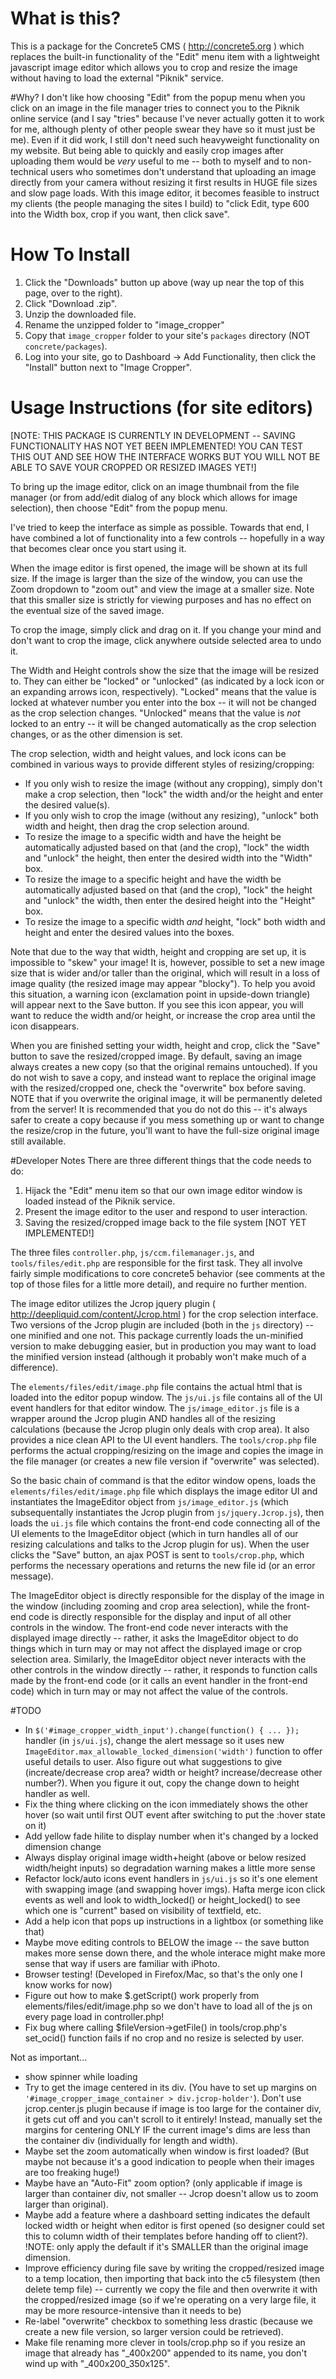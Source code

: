 # What is this?
This is a package for the Concrete5 CMS ( http://concrete5.org ) which replaces the built-in functionality of the "Edit" menu item with a lightweight javascript image editor which allows you to crop and resize the image without having to load the external "Piknik" service.

#Why?
I don't like how choosing "Edit" from the popup menu when you click on an image in the file manager tries to connect you to the Piknik online service (and I say "tries" because I've never actually gotten it to work for me, although plenty of other people swear they have so it must just be me). Even if it did work, I still don't need such heavyweight functionality on my website. But being able to quickly and easily crop images after uploading them would be *very* useful to me -- both to myself and to non-technical users who sometimes don't understand that uploading an image directly from your camera without resizing it first results in HUGE file sizes and slow page loads. With this image editor, it becomes feasible to instruct my clients (the people managing the sites I build) to "click Edit, type 600 into the Width box, crop if you want, then click save".

# How To Install
1. Click the "Downloads" button up above (way up near the top of this page, over to the right).
2. Click "Download .zip".
3. Unzip the downloaded file.
4. Rename the unzipped folder to "image_cropper"
5. Copy that `image_cropper` folder to your site's `packages` directory (NOT `concrete/packages`).
6. Log into your site, go to Dashboard -> Add Functionality, then click the "Install" button next to "Image Cropper".

# Usage Instructions (for site editors)
[NOTE: THIS PACKAGE IS CURRENTLY IN DEVELOPMENT -- SAVING FUNCTIONALITY HAS NOT YET BEEN IMPLEMENTED! YOU CAN TEST THIS OUT AND SEE HOW THE INTERFACE WORKS BUT YOU WILL NOT BE ABLE TO SAVE YOUR CROPPED OR RESIZED IMAGES YET!]

To bring up the image editor, click on an image thumbnail from the file manager (or from add/edit dialog of any block which allows for image selection), then choose "Edit" from the popup menu.

I've tried to keep the interface as simple as possible. Towards that end, I have combined a lot of functionality into a few controls -- hopefully in a way that becomes clear once you start using it.

When the image editor is first opened, the image will be shown at its full size. If the image is larger than the size of the window, you can use the Zoom dropdown to "zoom out" and view the image at a smaller size. Note that this smaller size is strictly for viewing purposes and has no effect on the eventual size of the saved image.

To crop the image, simply click and drag on it. If you change your mind and don't want to crop the image, click anywhere outside selected area to undo it.

The Width and Height controls show the size that the image will be resized to. They can either be "locked" or "unlocked" (as indicated by a lock icon or an expanding arrows icon, respectively). "Locked" means that the value is locked at whatever number you enter into the box -- it will not be changed as the crop selection changes. "Unlocked" means that the value is *not* locked to an entry -- it will be changed automatically as the crop selection changes, or as the other dimension is set.

The crop selection, width and height values, and lock icons can be combined in various ways to provide different styles of resizing/cropping:

* If you only wish to resize the image (without any cropping), simply don't make a crop selection, then "lock" the width and/or the height and enter the desired value(s).
* If you only wish to crop the image (without any resizing), "unlock" both width and height, then drag the crop selection around.
* To resize the image to a specific width and have the height be automatically adjusted based on that (and the crop), "lock" the width and "unlock" the height, then enter the desired width into the "Width" box.
* To resize the image to a specific height and have the width be automatically adjusted based on that (and the crop), "lock" the height and "unlock" the width, then enter the desired height into the "Height" box.
* To resize the image to a specific width *and* height, "lock" both width and height and enter the desired values into the boxes.

Note that due to the way that width, height and cropping are set up, it is impossible to "skew" your image! It is, however, possible to set a new image size that is wider and/or taller than the original, which will result in a loss of image quality (the resized image may appear "blocky"). To help you avoid this situation, a warning icon (exclamation point in upside-down triangle) will appear next to the Save button. If you see this icon appear, you will want to reduce the width and/or height, or increase the crop area until the icon disappears.

When you are finished setting your width, height and crop, click the "Save" button to save the resized/cropped image. By default, saving an image always creates a new copy (so that the original remains untouched). If you do not wish to save a copy, and instead want to replace the original image with the resized/cropped one, check the "overwrite" box before saving. NOTE that if you overwrite the original image, it will be permanently deleted from the server! It is recommended that you do not do this -- it's always safer to create a copy because if you mess something up or want to change the resize/crop in the future, you'll want to have the full-size original image still available.

#Developer Notes
There are three different things that the code needs to do:

1. Hijack the "Edit" menu item so that our own image editor window is loaded instead of the Piknik service.
2. Present the image editor to the user and respond to user interaction.
3. Saving the resized/cropped image back to the file system [NOT YET IMPLEMENTED!]

The three files `controller.php`, `js/ccm.filemanager.js`, and `tools/files/edit.php` are responsible for the first task. They all involve fairly simple modifications to core concrete5 behavior (see comments at the top of those files for a little more detail), and require no further mention.

The image editor utilizes the Jcrop jquery plugin ( http://deepliquid.com/content/Jcrop.html ) for the crop selection interface. Two versions of the Jcrop plugin are included (both in the `js` directory) -- one minified and one not. This package currently loads the un-minified version to make debugging easier, but in production you may want to load the minified version instead (although it probably won't make much of a difference).

The `elements/files/edit/image.php` file contains the actual html that is loaded into the editor popup window. The `js/ui.js` file contains all of the UI event handlers for that editor window. The `js/image_editor.js` file is a wrapper around the Jcrop plugin AND handles all of the resizing calculations (because the Jcrop plugin only deals with crop area). It also provides a nice clean API to the UI event handlers. The `tools/crop.php` file performs the actual cropping/resizing on the image and copies the image in the file manager (or creates a new file version if "overwrite" was selected).

So the basic chain of command is that the editor window opens, loads the `elements/files/edit/image.php` file which displays the image editor UI and instantiates the ImageEditor object from `js/image_editor.js` (which subsequentally instantiates the Jcrop plugin from `js/jquery.Jcrop.js`), then loads the `ui.js` file which contains the front-end code connecting all of the UI elements to the ImageEditor object (which in turn handles all of our resizing calculations and talks to the Jcrop plugin for us). When the user clicks the "Save" button, an ajax POST is sent to `tools/crop.php`, which performs the necessary operations and returns the new file id (or an error message).

The ImageEditor object is directly responsible for the display of the image in the window (including zooming and crop area selection), while the front-end code is directly responsible for the display and input of all other controls in the window. The front-end code never interacts with the displayed image directly -- rather, it asks the ImageEditor object to do things which in turn may or may not affect the displayed image or crop selection area. Similarly, the ImageEditor object never interacts with the other controls in the window directly -- rather, it responds to function calls made by the front-end code (or it calls an event handler in the front-end code) which in turn may or may not affect the value of the controls.

#TODO
* In `$('#image_cropper_width_input').change(function() { ... });` handler (in `js/ui.js`), change the alert message so it uses new `ImageEditor.max_allowable_locked_dimension('width')` function to offer useful details to user. Also figure out what suggestions to give (increate/decrease crop area? width or height? increase/decrease other number?). When you figure it out, copy the change down to height handler as well.
* Fix the thing where clicking on the icon immediately shows the other hover (so wait until first OUT event after switching to put the :hover state on it)
* Add yellow fade hilite to display number when it's changed by a locked dimension change
* Always display original image width+height (above or below resized width/height inputs) so degradation warning makes a little more sense
* Refactor lock/auto icons event handlers in `js/ui.js` so it's one element with swapping image (and swapping hover imgs). Hafta merge icon click events as well and look to width_locked() or height_locked() to see which one is "current" based on visibility of textfield, etc.
* Add a help icon that pops up instructions in a lightbox (or something like that)
* Maybe move editing controls to BELOW the image -- the save button makes more sense down there, and the whole interace might make more sense that way if users are familiar with iPhoto.
* Browser testing! (Developed in Firefox/Mac, so that's the only one I know works for now)
* Figure out how to make $.getScript() work properly from elements/files/edit/image.php so we don't have to load all of the js on every page load in controller.php!
* Fix bug where calling $fileVersion->getFile() in tools/crop.php's set_ocid() function fails if no crop and no resize is selected by user.

Not as important...

* show spinner while loading
* Try to get the image centered in its div. (You have to set up margins on `'#image_cropper_image_container > div.jcrop-holder'`). Don't use jcrop.center.js plugin because if image is too large for the container div, it gets cut off and you can't scroll to it entirely! Instead, manually set the margins for centering ONLY IF the current image's dims are less than the container div (individually for length and width).
* Maybe set the zoom automatically when window is first loaded? (But maybe not because it's a good indication to people when their images are too freaking huge!)
* Maybe have an "Auto-Fit" zoom option? (only applicable if image is larger than container div, not smaller -- Jcrop doesn't allow us to zoom larger than original).
* Maybe add a feature where a dashboard setting indicates the default locked width or height when editor is first opened (so designer could set this to column width of their templates before handing off to client?). !NOTE: only apply the default if it's SMALLER than the original image dimension.
* Improve efficiency during file save by writing the cropped/resized image to a temp location, then importing that back into the c5 filesystem (then delete temp file) -- currently we copy the file and then overwrite it with the cropped/resized image (so if we're operating on a very large file, it may be more resource-intensive than it needs to be)
* Re-label "overwrite" checkbox to something less drastic (because we create a new file version, so larger version could be retrieved).
* Make file renaming more clever in tools/crop.php so if you resize an image that already has "_400x200" appended to its name, you don't wind up with "_400x200_350x125".
